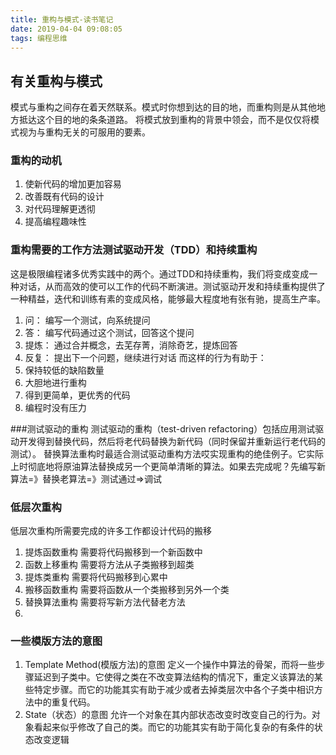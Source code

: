 ```yaml
---
title: 重构与模式-读书笔记
date: 2019-04-04 09:08:05
tags: 编程思维
---
```


## 有关重构与模式
模式与重构之间存在着天然联系。模式时你想到达的目的地，而重构则是从其他地方抵达这个目的地的条条道路。
将模式放到重构的背景中领会，而不是仅仅将模式视为与重构无关的可服用的要素。

### 重构的动机
1. 使新代码的增加更加容易
2. 改善既有代码的设计
3. 对代码理解更透彻
4. 提高编程趣味性

### 重构需要的工作方法测试驱动开发（TDD）和持续重构
这是极限编程诸多优秀实践中的两个。通过TDD和持续重构，我们将变成变成一种对话，从而高效的使可以工作的代码不断演进。测试驱动开发和持续重构提供了一种精益，迭代和训练有素的变成风格，能够最大程度地有张有驰，提高生产率。
1. 问： 编写一个测试，向系统提问
2. 答： 编写代码通过这个测试，回答这个提问
3. 提炼： 通过合并概念，去芜存菁，消除奇艺，提炼回答
4. 反复： 提出下一个问题，继续进行对话
而这样的行为有助于：
1. 保持较低的缺陷数量
2. 大胆地进行重构
3. 得到更简单，更优秀的代码
4. 编程时没有压力

###测试驱动的重构
测试驱动的重构（test-driven refactoring）包括应用测试驱动开发得到替换代码，然后将老代码替换为新代码（同时保留并重新运行老代码的测试）。
替换算法重构时最适合测试驱动重构方法哎实现重构的绝佳例子。它实际上时彻底地将原油算法替换成另一个更简单清晰的算法。如果去完成呢？先编写新算法=》替换老算法=》测试通过=>调试

### 低层次重构
低层次重构所需要完成的许多工作都设计代码的搬移
1. 提炼函数重构 需要将代码搬移到一个新函数中
2. 函数上移重构 需要将方法从子类搬移到超类
3. 提炼类重构 需要将代码搬移到心累中
4. 搬移函数重构 需要将函数从一个类搬移到另外一个类
5. 替换算法重构 需要将写新方法代替老方法
6. 


### 一些模版方法的意图
1. Template Method(模版方法)的意图
   定义一个操作中算法的骨架，而将一些步骤延迟到子类中。它使得之类在不改变算法结构的情况下，重定义该算法的某些特定步骤。而它的功能其实有助于减少或者去掉类层次中各个子类中相识方法中的重复代码。
2. State（状态）的意图
  允许一个对象在其内部状态改变时改变自己的行为。对象看起来似乎修改了自己的类。而它的功能其实有助于简化复杂的有条件的状态改变逻辑


